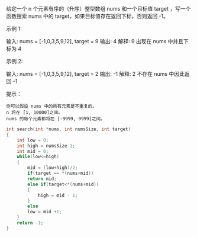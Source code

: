 给定一个 n 个元素有序的（升序）整型数组 nums 和一个目标值 target  ，写一个函数搜索 nums 中的 target，如果目标值存在返回下标，否则返回 -1。


示例 1:

输入: nums = [-1,0,3,5,9,12], target = 9
输出: 4
解释: 9 出现在 nums 中并且下标为 4


示例 2:

输入: nums = [-1,0,3,5,9,12], target = 2
输出: -1
解释: 2 不存在 nums 中因此返回 -1




提示：


	你可以假设 nums 中的所有元素是不重复的。
	n 将在 [1, 10000]之间。
	nums 的每个元素都将在 [-9999, 9999]之间。

```c
int search(int *nums, int numsSize, int target)
{
    int low = 0;
    int high = numsSize-1;
    int mid = 0;
    while(low<=high)
    {
        mid = (low+high)/2;
        if(target == *(nums+mid))
        return mid;
        else if(target<*(nums+mid))
        {
            high = mid - 1;
        }
        else
        low = mid +1;
    }
    return -1;
}
```

